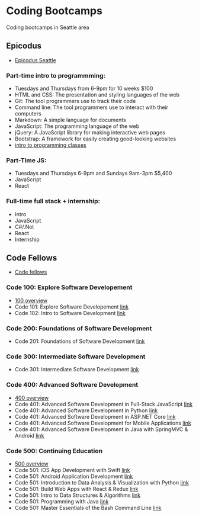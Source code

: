 # Coding Bootcamps
Coding bootcamps in Seattle area

## Epicodus   
- [Epicodus Seattle](https://www.epicodus.com/seattle)  

### Part-time intro to programmming:  
- Tuesdays and Thursdays from 6-9pm for 10 weeks $100  
- HTML and CSS: The presentation and styling languages of the web  
- Git: The tool programmers use to track their code  
- Command line: The tool programmers use to interact with their computers  
- Markdown: A simple language for documents  
- JavaScript: The programming language of the web  
- jQuery: A JavaScript library for making interactive web pages  
- Bootstrap: A framework for easily creating good-looking websites  
- [intro to programming classes](https://www.learnhowtoprogram.com/intro-to-programming-evening)

### Part-Time JS:  
- Tuesdays and Thursdays 6-9pm and Sundays 9am-3pm $5,400  
- JavaScript  
- React  

### Full-time full stack + internship:
- Intro
- JavaScript
- C#/.Net
- React
- Internship

## Code Fellows  
- [Code fellows](https://www.codefellows.org/)  

### Code 100: Explore Software Developement  
- [100 overview](https://www.codefellows.org/courses/code-100/)  
- Code 101: Explore Software Developement [link](https://www.codefellows.org/courses/code-101/explore-software-development/)  
- Code 102: Intro to Software Development [link](https://www.codefellows.org/courses/code-102/intro-to-software-development/)  

### Code 200: Foundations of Software Development  
- Code 201: Foundations of Software Development [link](https://www.codefellows.org/courses/code-201/foundations-of-software-development/)  

### Code 300: Intermediate Software Development  
- Code 301: Intermediate Software Development [link](https://www.codefellows.org/courses/code-301/intermediate-software-development/)  

### Code 400: Advanced Software Development
- [400 overview](https://www.codefellows.org/courses/code-400/)  
- Code 401: Advanced Software Development in Full-Stack JavaScript [link](https://www.codefellows.org/courses/code-401/advanced-software-development-in-full-stack-javascript/)  
- Code 401: Advanced Software Development in Python [link](https://www.codefellows.org/courses/code-401/advanced-software-development-in-python/)  
- Code 401: Advanced Software Development in ASP.NET Core [link](https://www.codefellows.org/courses/code-401/advanced-software-development-in-asp-net-core/)  
- Code 401: Advanced Software Development for Mobile Applications [link](https://www.codefellows.org/courses/code-401/advanced-software-development-for-mobile-applications/)  
- Code 401: Advanced Software Development in Java with SpringMVC & Android [link](https://www.codefellows.org/courses/code-401/advanced-software-development-in-java-with-springmvc-and-android/)  
  
### Code 500: Continuing Education
- [500 overview](https://www.codefellows.org/courses/code-500/)  
- Code 501: iOS App Development with Swift [link](https://www.codefellows.org/courses/code-501/ios-app-development-with-swift/)  
- Code 501: Android Application Development [link](https://www.codefellows.org/courses/code-501/android-application-development/)   
- Code 501: Introduction to Data Analysis & Visualization with Python [link](https://www.codefellows.org/courses/code-501/introduction-to-data-analysis-and-visualization-with-python/)  
- Code 501: Build Web Apps with React & Redux [link](https://www.codefellows.org/courses/code-501/web-application-development-with-react-and-redux/)  
- Code 501: Intro to Data Structures & Algorithms [link](https://www.codefellows.org/courses/code-501/data-structures-and-algorithms/)   
- Code 501: Programming with Java [link](https://www.codefellows.org/courses/code-501/programming-with-java/)  
- Code 501: Master Essentials of the Bash Command Line [link](https://www.codefellows.org/courses/code-501/master-essentials-of-the-bash-command-line/)  






